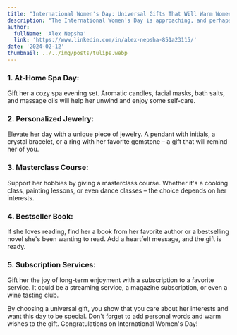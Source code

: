```yaml
---
title: "International Women's Day: Universal Gifts That Will Warm Women's Hearts"
description: "The International Women's Day is approaching, and perhaps you haven't decided yet on how to delight the important women in your life. Instead of traditional flower bouquets or boxes of chocolates, let's consider universal gifts that are sure to lift spirits and create special memories."
author:
  fullName: 'Alex Nepsha'
  link: 'https://www.linkedin.com/in/alex-nepsha-851a23115/'
date: '2024-02-12'
thumbnail: ../../img/posts/tulips.webp
---
```


### 1. **At-Home Spa Day:**
Gift her a cozy spa evening set. Aromatic candles, facial masks, bath salts, and massage oils will help her unwind and enjoy some self-care.

### 2. **Personalized Jewelry:**
Elevate her day with a unique piece of jewelry. A pendant with initials, a crystal bracelet, or a ring with her favorite gemstone – a gift that will remind her of you.

### 3. **Masterclass Course:**
Support her hobbies by giving a masterclass course. Whether it's a cooking class, painting lessons, or even dance classes – the choice depends on her interests.

### 4. **Bestseller Book:**
If she loves reading, find her a book from her favorite author or a bestselling novel she's been wanting to read. Add a heartfelt message, and the gift is ready.

### 5. **Subscription Services:**
Gift her the joy of long-term enjoyment with a subscription to a favorite service. It could be a streaming service, a magazine subscription, or even a wine tasting club.

By choosing a universal gift, you show that you care about her interests and want this day to be special. Don't forget to add personal words and warm wishes to the gift. Congratulations on International Women's Day!
